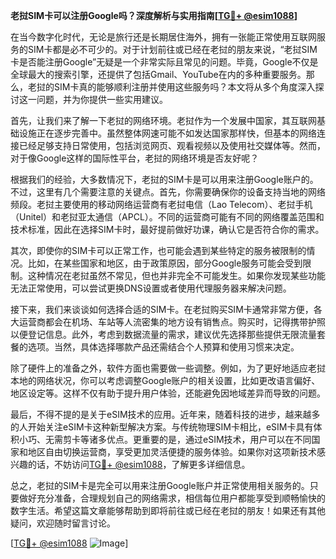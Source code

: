 **老挝SIM卡可以注册Google吗？深度解析与实用指南[[TG💪+ @esim1088](https://t.me/s/esim1088)]**

在当今数字化时代，无论是旅行还是长期居住海外，拥有一张能正常使用互联网服务的SIM卡都是必不可少的。对于计划前往或已经在老挝的朋友来说，“老挝SIM卡是否能注册Google”无疑是一个非常实际且常见的问题。毕竟，Google不仅是全球最大的搜索引擎，还提供了包括Gmail、YouTube在内的多种重要服务。那么，老挝的SIM卡真的能够顺利注册并使用这些服务吗？本文将从多个角度深入探讨这一问题，并为你提供一些实用建议。

首先，让我们来了解一下老挝的网络环境。老挝作为一个发展中国家，其互联网基础设施正在逐步完善中。虽然整体网速可能不如发达国家那样快，但基本的网络连接已经足够支持日常使用，包括浏览网页、观看视频以及使用社交媒体等。然而，对于像Google这样的国际性平台，老挝的网络环境是否友好呢？

根据我们的经验，大多数情况下，老挝的SIM卡是可以用来注册Google账户的。不过，这里有几个需要注意的关键点。首先，你需要确保你的设备支持当地的网络频段。老挝主要使用的移动网络运营商有老挝电信（Lao Telecom）、老挝手机（Unitel）和老挝亚太通信（APCL）。不同的运营商可能有不同的网络覆盖范围和技术标准，因此在选择SIM卡时，最好提前做好功课，确认它是否符合你的需求。

其次，即使你的SIM卡可以正常工作，也可能会遇到某些特定的服务被限制的情况。比如，在某些国家和地区，由于政策原因，部分Google服务可能会受到限制。这种情况在老挝虽然不常见，但也并非完全不可能发生。如果你发现某些功能无法正常使用，可以尝试更换DNS设置或者使用代理服务器来解决问题。

接下来，我们来谈谈如何选择合适的SIM卡。在老挝购买SIM卡通常非常方便，各大运营商都会在机场、车站等人流密集的地方设有销售点。购买时，记得携带护照以便登记信息。此外，考虑到数据流量的需求，建议优先选择那些提供无限流量套餐的选项。当然，具体选择哪款产品还需结合个人预算和使用习惯来决定。

除了硬件上的准备之外，软件方面也需要做一些调整。例如，为了更好地适应老挝本地的网络状况，你可以考虑调整Google账户的相关设置，比如更改语言偏好、地区设定等。这样不仅有助于提升用户体验，还能避免因地域差异而导致的问题。

最后，不得不提的是关于eSIM技术的应用。近年来，随着科技的进步，越来越多的人开始关注eSIM卡这种新型解决方案。与传统物理SIM卡相比，eSIM卡具有体积小巧、无需剪卡等诸多优点。更重要的是，通过eSIM技术，用户可以在不同国家和地区自由切换运营商，享受更加灵活便捷的服务体验。如果你对这项新技术感兴趣的话，不妨访问[TG💪+ @esim1088](https://t.me/s/esim1088)，了解更多详细信息。

总之，老挝的SIM卡是完全可以用来注册Google账户并正常使用相关服务的。只要做好充分准备，合理规划自己的网络需求，相信每位用户都能享受到顺畅愉快的数字生活。希望这篇文章能够帮助到即将前往或已经在老挝的朋友！如果还有其他疑问，欢迎随时留言讨论。

[[TG💪+ @esim1088](https://t.me/s/esim1088) ![Image](https://i.postimg.cc/4NQfJmqS/Snipaste-2025-05-13-00-14-12.png)]